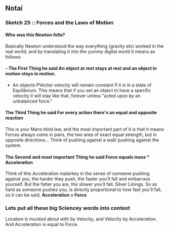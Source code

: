 ## Notaí

### Sketch 25 :: Forces and the Laws of Motion
#### Who was this Newton fella?
Basically Newton understood the way everything (gravity etc) worked in the real world, and by translating it into the yummy digital world it means as follows:
#### - **The First Thing he said** An object at rest stays at rest and an object in motion stays in motion.
- An objects PVector velocity will remain constant if it is in a state of Equilibrium.
This means that if you set an object to have a specific velocity it will stay like that, forever unless "acted upon by an unbalanced force."


#### **The Third Thing he said** For every action there's an equal and opposite reaction
This is your Mans third law, and the most important part of it is that it means Forces always come in pairs, the two area of exact equal strength, but in opposite directions... Think of pushing against a wall/ pushing against the system.


#### **The Second and most important Thing he said** Force equals mass * Acceleration
Think of this Acceleration malarkey in the sense of someone pushing against you, the harder they push, the faster you'll fall and embarrass yourself. But the fatter you are, the slower you'll fall. Silver Linings.
So as hard as someone pushes you, is directly proportional to how fast you'll fall, so it can be said, **Acceleration = Force**

### Lets put all these big Sciencey words into context
Location is mucked about with by Velocity, and Velocity by Acceleration. And Acceleration is equal to Force.
